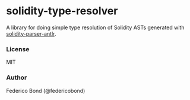solidity-type-resolver
======================

A library for doing simple type resolution of Solidity ASTs generated with [solidity-parser-antlr](https://github.com/federicobond/solidity-parser-antlr/).

### License

MIT

### Author

Federico Bond (@federicobond)
